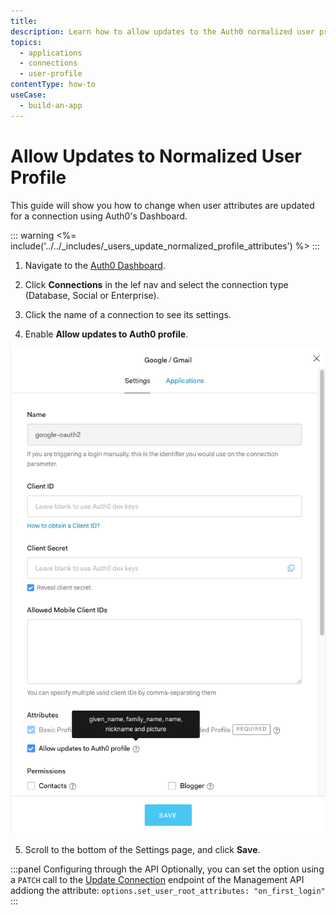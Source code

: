 ```yaml
---
title: 
description: Learn how to allow updates to the Auth0 normalized user profile from a connection using the Auth0 Dashboard.
topics:
  - applications
  - connections
  - user-profile
contentType: how-to
useCase:
  - build-an-app
---
```


# Allow Updates to Normalized User Profile

This guide will show you how to change when user attributes are updated for a connection using Auth0's Dashboard.

::: warning
<%= include('../../_includes/_users_update_normalized_profile_attributes') %>
:::

1. Navigate to the [Auth0 Dashboard](${manage_url}/).

2. Click **Connections** in the lef nav and select the connection type (Database, Social or Enterprise).

3. Click the name of a connection to see its settings.

4. Enable **Allow updates to Auth0 profile**.

![Allow updates to Auth0 profile](/media/articles/connections/allow-update-normalized-user-profile.png)

5. Scroll to the bottom of the Settings page, and click **Save**.

:::panel Configuring through the API
Optionally, you can set the option using a `PATCH` call to the [Update Connection](/api/management/v2#!/Connections/patch_connections_by_id) endpoint of the Management API addiong the attribute: `options.set_user_root_attributes: "on_first_login"`
:::